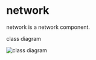 # network
network is a network component.

class diagram

![class diagram](http://www.plantuml.com/plantuml/proxy?cache=no&src=https://raw.github.com/Chao-Zeng/network/master/docs/class_diagram)
